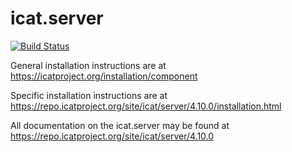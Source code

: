 # icat.server

[![Build Status](https://travis-ci.org/icatproject/icat.server.svg?branch=master)](https://travis-ci.org/icatproject/icat.server)

General installation instructions are at https://icatproject.org/installation/component

Specific installation instructions are at https://repo.icatproject.org/site/icat/server/4.10.0/installation.html

All documentation on the icat.server may be found at https://repo.icatproject.org/site/icat/server/4.10.0
